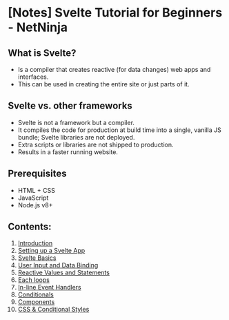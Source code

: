 # [Notes] Svelte Tutorial for Beginners - NetNinja

## What is Svelte?

- Is a compiler that creates reactive (for data changes) web apps and interfaces.
- This can be used in creating the entire site or just parts of it.

## Svelte vs. other frameworks

- Svelte is not a framework but a compiler.
- It compiles the code for production at build time into a single, vanilla JS bundle; Svelte libraries are not deployed.
- Extra scripts or libraries are not shipped to production.
- Results in a faster running website.

## Prerequisites

- HTML + CSS
- JavaScript
- Node.js v8+

## Contents: 

1. [Introduction](https://github.com/AnushaDeviR/learn-svelte/tree/main)
2. [Setting up a Svelte App](https://github.com/AnushaDeviR/learn-svelte/tree/lesson-2)
3. [Svelte Basics](https://github.com/AnushaDeviR/learn-svelte/tree/lesson-3)
4. [User Input and Data Binding](https://github.com/AnushaDeviR/learn-svelte/tree/lesson-4)
5. [Reactive Values and Statements](https://github.com/AnushaDeviR/learn-svelte/tree/lesson-5)
6. [Each loops](https://github.com/AnushaDeviR/learn-svelte/tree/lesson-6)
7. [In-line Event Handlers](https://github.com/AnushaDeviR/learn-svelte/tree/lesson-7)
8. [Conditionals](https://github.com/AnushaDeviR/learn-svelte/tree/lesson-8)
9. [Components](https://github.com/AnushaDeviR/learn-svelte/tree/lesson-9)
10. [CSS & Conditional Styles](https://github.com/AnushaDeviR/learn-svelte/tree/lesson-10)

